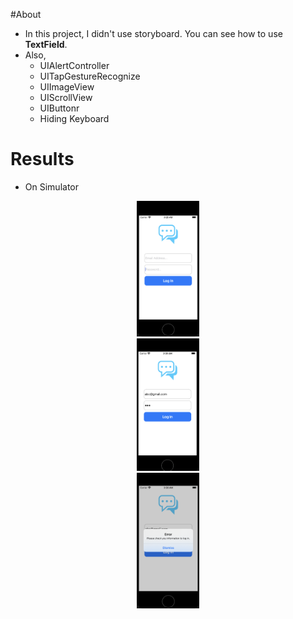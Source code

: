 #About
* In this project, I didn't use storyboard. You can see how to use **TextField**.
* Also, 
    - UIAlertController
    - UITapGestureRecognize
    - UIImageView
    - UIScrollView
    - UIButtonr
    - Hiding Keyboard 

# Results
* On Simulator
<center><img src="./images/result1.png" width="20%" height="15%"></img></center>
<center><img src="./images/result2.png" width="20%" height="15%"></img></center>
<center><img src="./images/result3.png" width="20%" height="15%"></img></center>
